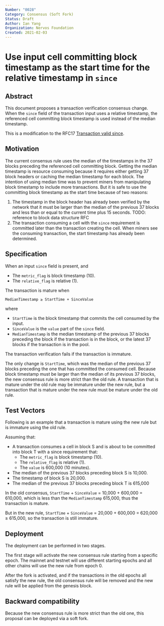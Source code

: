 ```yaml
---
Number: "0028"
Category: Consensus (Soft Fork)
Status: Draft
Author: Ian Yang
Organization: Nervos Foundation
Created: 2021-02-03
---
```


# Use input cell committing block timestamp as the start time for the relative timestamp in `since`

## Abstract

This document proposes a transaction verification consensus change. When the `since` field of the transaction input uses a relative timestamp, the referenced cell committing block timestamp is used instead of the median timestamp.

This is a modification to the RFC17 [Transaction valid since](../0017-tx-valid-since/0017-tx-valid-since.md).

## Motivation

The current consensus rule uses the median of the timestamps in the 37 blocks preceding the referenced cell committing block. Getting the median timestamp is resource consuming because it requires either getting 37 block headers or caching the median timestamp for each block. The intention of using median time was to prevent miners from manipulating block timestamp to include more transactions. But it is safe to use the committing block timestamp as the start time because of two reasons:

1. The timestamp in the block header has already been verified by the network that it must be larger than the median of the previous 37 blocks and less than or equal to the current time plus 15 seconds. TODO: reference to block data structure RFC
2. The transaction consuming a cell with the `since` requirement is committed later than the transaction creating the cell. When miners see the consuming transaction, the start timestamp has already been determined. 

## Specification

When an input `since` field is present, and

* The `metric_flag` is block timestamp (10).
* The `relative_flag` is relative (1).

The transaction is mature when

```
MedianTimestamp ≥ StartTime + SinceValue
```

where

* `StartTime` is the block timestamp that commits the cell consumed by the input.
* `SinceValue` is the `value` part of the `since` field.
* `MedianTimestamp` is the median timestamp of the previous 37 blocks preceding the block if the transaction is in the block, or the latest 37 blocks if the transaction is in the pool.

The transaction verification fails if the transaction is immature.

The only change is `StartTime`, which was the median of the previous 37 blocks preceding the one that has committed the consumed cell. Because block timestamp must be larger than the median of its previous 37 blocks, the new consensus rule is more strict than the old rule. A transaction that is mature under the old rule may be immature under the new rule, but a transaction that is mature under the new rule must be mature under the old rule.

## Test Vectors

Following is an example that a transaction is mature using the new rule but is immature using the old rule.

Assuming that:

* A transaction consumes a cell in block S and is about to be committed into block T with a since requirement that:
	* The `metric_flag` is block timestamp (10).
	* The `relative_flag` is relative (1).
	* The `value` is 600,000 (10 minutes).
* The median of the previous 37 blocks preceding block S is 10,000.
* The timestamp of block S is 20,000.
* The median of the previous 37 blocks preceding block T is 615,000

In the old consensus, `StartTime` + `SinceValue` = 10,000 + 600,000 = 610,000, which is less than the `MedianTimestamp` 615,000, thus the transaction is mature.

But in the new rule, `StartTime` + `SinceValue` = 20,000 + 600,000 = 620,000 ≥ 615,000, so the transaction is still immature.

## Deployment

The deployment can be performed in two stages.

The first stage will activate the new consensus rule starting from a specific epoch. The mainnet and testnet will use different starting epochs and all other chains will use the new rule from epoch 0.

After the fork is activated, and if the transactions in the old epochs all satisfy the new rule, the old consensus rule will be removed and the new rule will be applied from the genesis block.

## Backward compatibility

Because the new consensus rule is more strict than the old one, this proposal can be deployed via a soft fork.
